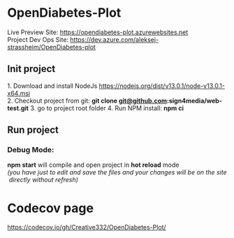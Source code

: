 # OpenDiabetes-Plot
Live Preview Site: https://opendiabetes-plot.azurewebsites.net
Project Dev Ops Site: https://dev.azure.com/aleksej-strassheim/OpenDiabetes-plot
## Init project
1. Download and install NodeJs https://nodejs.org/dist/v13.0.1/node-v13.0.1-x64.msi
2. Checkout project from git: __git clone git@github.com:sign4media/web-test.git__
3. go to project root folder
4. Run NPM install: __npm ci__
## Run project
### Debug Mode: 
__npm start__ will compile and open project in __hot reload__ mode 
_(you have just to edit and save the files and your changes will be on the site directly without refresh)_

# Codecov page
https://codecov.io/gh/Creative332/OpenDiabetes-Plot/
